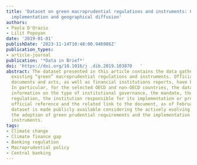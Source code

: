 ```yaml
---
title: 'Dataset on green macroprudential regulations and instruments: Objectives,
  implementation and geographical diffusion'
authors:
- Paola D'Orazio
- Lilit Popoyan
date: '2019-01-01'
publishDate: '2023-11-14T10:48:00.946986Z'
publication_types:
- article-journal
publication: '*Data in Brief*'
doi: 'https://doi.org/10.1016/j .dib.2019.103870   '
abstract: The dataset presented in this article contains the data gathered when surveying
  existing “green” macroprudential regulations and instruments. Official central banks’
  documents and acts, as well as financial institutions reports, have been considered.
  In particular, for the selected OECD and non-OECD countries, the dataset contains
  information on the type of institutional governance, the mandate, the type of green
  regulation, the institution responsible for its implementation or promotion, the
  official reference and the related link to the document, as of February 2019. The
  dataset is made publicly available considering the actively evolving debate about
  the adoption of green prudential requirements and the implementation of green prudential
  instruments.
tags:
- Climate change
- Climate finance gap
- Banking regulation
- Macroprudential policy
- Central banking
---
```

